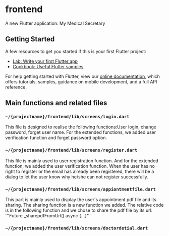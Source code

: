 # frontend

A new Flutter application: My Medical Secretary

## Getting Started

A few resources to get you started if this is your first Flutter project:

- [Lab: Write your first Flutter app](https://flutter.dev/docs/get-started/codelab)
- [Cookbook: Useful Flutter samples](https://flutter.dev/docs/cookbook)

For help getting started with Flutter, view our
[online documentation](https://flutter.dev/docs), which offers tutorials,
samples, guidance on mobile development, and a full API reference.

## Main functions and related files

### ```~/{projectname}/frontend/lib/screens/login.dart```  

This file is designed to realise the following functions:User login, change password, forget user name. 
For the extended functions, we added user verification function and forget password option.

### ```~/{projectname}/frontend/lib/screens/register.dart```  

This file is mainly used to user registration function. And for the extended function, we added the user verification function. When the user has no right to register or the email has already been registered, there will be a dialog to let the user know why he/she can not register successfully.

### ```~/{projectname}/frontend/lib/screens/appiontmentfile.dart``` 

This part is mainly used to display the user's appointment pdf file and its sharing. The sharing function is a new function we added. The relative code is in the following function and we chose to share the pdf file by its url:
'''Future<void> _sharepdfFromUrl() async {...}'''

### ```~/{projectname}/frontend/lib/screens/doctordetial.dart``` 




